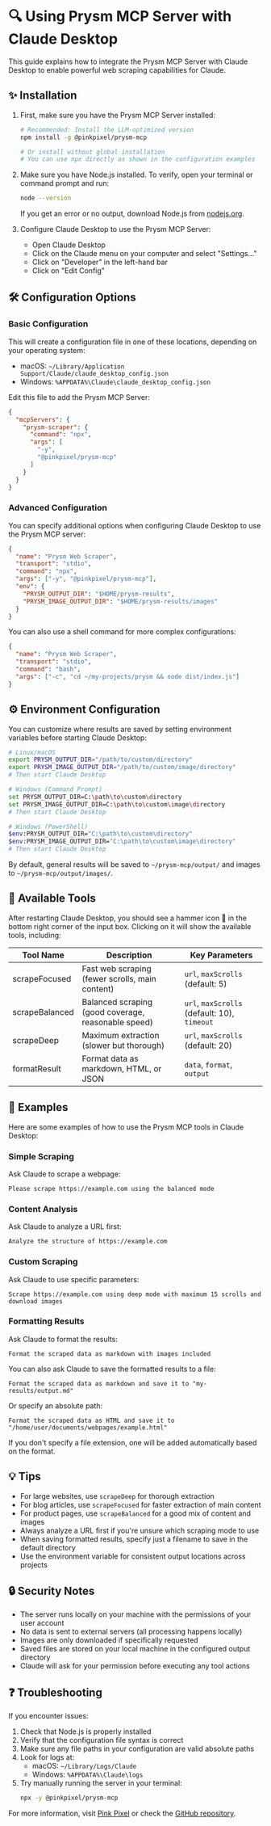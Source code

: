 # 🔍 Using Prysm MCP Server with Claude Desktop

This guide explains how to integrate the Prysm MCP Server with Claude Desktop to enable powerful web scraping capabilities for Claude.

## ✨ Installation

1. First, make sure you have the Prysm MCP Server installed:
   ```bash
   # Recommended: Install the LLM-optimized version
   npm install -g @pinkpixel/prysm-mcp
   
   # Or install without global installation
   # You can use npx directly as shown in the configuration examples
   ```

2. Make sure you have Node.js installed. To verify, open your terminal or command prompt and run:
   ```bash
   node --version
   ```
   If you get an error or no output, download Node.js from [nodejs.org](https://nodejs.org/).

3. Configure Claude Desktop to use the Prysm MCP Server:
   - Open Claude Desktop
   - Click on the Claude menu on your computer and select "Settings..."
   - Click on "Developer" in the left-hand bar
   - Click on "Edit Config"

## 🛠️ Configuration Options

### Basic Configuration

This will create a configuration file in one of these locations, depending on your operating system:
- macOS: `~/Library/Application Support/Claude/claude_desktop_config.json`
- Windows: `%APPDATA%\Claude\claude_desktop_config.json`

Edit this file to add the Prysm MCP Server:

```json
{
  "mcpServers": {
    "prysm-scraper": {
      "command": "npx",
      "args": [
        "-y",
        "@pinkpixel/prysm-mcp"
      ]
    }
  }
}
```

### Advanced Configuration

You can specify additional options when configuring Claude Desktop to use the Prysm MCP server:

```json
{
  "name": "Prysm Web Scraper",
  "transport": "stdio",
  "command": "npx",
  "args": ["-y", "@pinkpixel/prysm-mcp"],
  "env": {
    "PRYSM_OUTPUT_DIR": "$HOME/prysm-results",
    "PRYSM_IMAGE_OUTPUT_DIR": "$HOME/prysm-results/images"
  }
}
```

You can also use a shell command for more complex configurations:

```json
{
  "name": "Prysm Web Scraper",
  "transport": "stdio",
  "command": "bash",
  "args": ["-c", "cd ~/my-projects/prysm && node dist/index.js"]
}
```

## ⚙️ Environment Configuration

You can customize where results are saved by setting environment variables before starting Claude Desktop:

```bash
# Linux/macOS
export PRYSM_OUTPUT_DIR="/path/to/custom/directory"
export PRYSM_IMAGE_OUTPUT_DIR="/path/to/custom/image/directory"
# Then start Claude Desktop

# Windows (Command Prompt)
set PRYSM_OUTPUT_DIR=C:\path\to\custom\directory
set PRYSM_IMAGE_OUTPUT_DIR=C:\path\to\custom\image\directory
# Then start Claude Desktop

# Windows (PowerShell)
$env:PRYSM_OUTPUT_DIR="C:\path\to\custom\directory"
$env:PRYSM_IMAGE_OUTPUT_DIR="C:\path\to\custom\image\directory"
# Then start Claude Desktop
```

By default, general results will be saved to `~/prysm-mcp/output/` and images to `~/prysm-mcp/output/images/`.

## 🚀 Available Tools

After restarting Claude Desktop, you should see a hammer icon 🔨 in the bottom right corner of the input box. Clicking on it will show the available tools, including:

| Tool Name | Description | Key Parameters |
|-----------|-------------|----------------|
| scrapeFocused | Fast web scraping (fewer scrolls, main content) | `url`, `maxScrolls` (default: 5) |
| scrapeBalanced | Balanced scraping (good coverage, reasonable speed) | `url`, `maxScrolls` (default: 10), `timeout` |
| scrapeDeep | Maximum extraction (slower but thorough) | `url`, `maxScrolls` (default: 20) |
| formatResult | Format data as markdown, HTML, or JSON | `data`, `format`, `output` |

## 📝 Examples

Here are some examples of how to use the Prysm MCP tools in Claude Desktop:

### Simple Scraping

Ask Claude to scrape a webpage:

```
Please scrape https://example.com using the balanced mode
```

### Content Analysis

Ask Claude to analyze a URL first:

```
Analyze the structure of https://example.com
```

### Custom Scraping

Ask Claude to use specific parameters:

```
Scrape https://example.com using deep mode with maximum 15 scrolls and download images
```

### Formatting Results

Ask Claude to format the results:

```
Format the scraped data as markdown with images included
```

You can also ask Claude to save the formatted results to a file:

```
Format the scraped data as markdown and save it to "my-results/output.md"
```

Or specify an absolute path:

```
Format the scraped data as HTML and save it to "/home/user/documents/webpages/example.html"
```

If you don't specify a file extension, one will be added automatically based on the format.

## 💡 Tips

- For large websites, use `scrapeDeep` for thorough extraction
- For blog articles, use `scrapeFocused` for faster extraction of main content
- For product pages, use `scrapeBalanced` for a good mix of content and images
- Always analyze a URL first if you're unsure which scraping mode to use
- When saving formatted results, specify just a filename to save in the default directory
- Use the environment variable for consistent output locations across projects

## 🔒 Security Notes

- The server runs locally on your machine with the permissions of your user account
- No data is sent to external servers (all processing happens locally)
- Images are only downloaded if specifically requested
- Saved files are stored on your local machine in the configured output directory
- Claude will ask for your permission before executing any tool actions

## ❓ Troubleshooting

If you encounter issues:

1. Check that Node.js is properly installed
2. Verify that the configuration file syntax is correct
3. Make sure any file paths in your configuration are valid absolute paths
4. Look for logs at:
   - macOS: `~/Library/Logs/Claude`
   - Windows: `%APPDATA%\Claude\logs`
5. Try manually running the server in your terminal:
   ```bash
   npx -y @pinkpixel/prysm-mcp
   ```

For more information, visit [Pink Pixel](https://pinkpixel.dev) or check the [GitHub repository](https://github.com/pinkpixel-dev/prysm-mcp). 